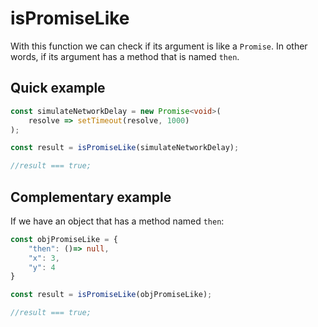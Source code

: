 # isPromiseLike

With this function we can check if its argument is like a `Promise`. In other words, if its argument has a method that is named `then`.

## Quick example

```typescript
const simulateNetworkDelay = new Promise<void>(
    resolve => setTimeout(resolve, 1000)
);

const result = isPromiseLike(simulateNetworkDelay);

//result === true;
```

## Complementary example

If we have an object that has a method named `then`:

```typescript
const objPromiseLike = {
    "then": ()=> null,
    "x": 3,
    "y": 4
}

const result = isPromiseLike(objPromiseLike);

//result === true;
```



